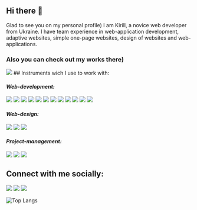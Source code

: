 ## Hi there 👋

Glad to see you on my personal profile) I am Kirill, a novice web developer from Ukraine. I have team experience in web-application development, adaptive websites, simple one-page websites, design of websites and web-applications.

### Also you can check out my works there)
<img src="https://img.shields.io/badge/HTML-2188ff?style=for-the-badge&logo=html5&logoColor=fff"/>
## Instruments wich I use to work with:




<em><h4 align="left" >Web-development:</h4></em>

<img src="https://img.shields.io/badge/HTML-2188ff?style=for-the-badge&logo=html5&logoColor=fff"/> <img src="https://img.shields.io/badge/CSS-2188ff?style=for-the-badge&logo=css3&logoColor=fff"/> <img src="https://img.shields.io/badge/Sass-2188ff?style=for-the-badge&logo=Sass&logoColor=fff"/> <img src="https://img.shields.io/badge/Java Script-2188ff?style=for-the-badge&logo=JavaScript&logoColor=fff"/> <img src="https://img.shields.io/badge/React JS-2188ff?style=for-the-badge&logo=React&logoColor=fff"/> <img src="https://img.shields.io/badge/Redux-2188ff?style=for-the-badge&logo=Redux&logoColor=fff"/> <img src="https://img.shields.io/badge/GIT-2188ff?style=for-the-badge&logo=Git&logoColor=fff"/> <img src="https://img.shields.io/badge/Bootstrap-2188ff?style=for-the-badge&logo=Bootstrap&logoColor=fff"/> <img src="https://img.shields.io/badge/Jquery-2188ff?style=for-the-badge&logo=jQuery&logoColor=fff"/> <img src="https://img.shields.io/badge/Node.js-2188ff?style=for-the-badge&logo=Node.js&logoColor=fff"/> <img src="https://img.shields.io/badge/gulp-2188ff?style=for-the-badge&logo=gulp&logoColor=fff"/> <img src="https://img.shields.io/badge/Webpack-2188ff?style=for-the-badge&logo=Webpack&logoColor=fff"/>

<em><h4 align="left">Web-design:</h4></em>

<img src="https://img.shields.io/badge/Figma-2188ff?style=for-the-badge&logo=Figma&logoColor=fff"/> <img src="https://img.shields.io/badge/Adobe Illustrator-2188ff?style=for-the-badge&logo=Adobe Illustrator&logoColor=fff"/> <img src="https://img.shields.io/badge/Adobe Photoshop-2188ff?style=for-the-badge&logo=Adobe Photoshop&logoColor=fff"/>

<em><h4 align="left">Project-management:</h4></em>

<img src="https://img.shields.io/badge/ClickUp-2188ff?style=for-the-badge&logo=ClickUp&logoColor=fff"/> <img src="https://img.shields.io/badge/Jira-2188ff?style=for-the-badge&logo=Jira&logoColor=fff"/> <img src="https://img.shields.io/badge/GitHub-2188ff?style=for-the-badge&logo=GitHub&logoColor=fff"/>


## Connect with me socially:

<a href="https://www.linkedin.com/in/kirill-ulianov-832a62233/" target="blank"><img src="https://img.shields.io/badge/Linked In-fe7d95?style=for-the-badge&logo=LinkedIn&logoColor=fff"/></a> <a href="https://www.instagram.com/ulyagram77/" target="blank"><img src="https://img.shields.io/badge/Instagram-fe7d95?style=for-the-badge&logo=Instagram&logoColor=fff"/></a> <a href="mailto:ulyak.work@gmail.com" target="blank"><img src="https://img.shields.io/badge/GMAIL-fe7d95?style=for-the-badge&logo=Gmail&logoColor=fff"/></a> 



![Top Langs](https://github-readme-stats.vercel.app/api/top-langs/?username=ulyagram77&layout=compact&theme=dark)

